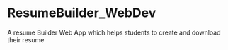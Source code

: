 # ResumeBuilder_WebDev
A resume Builder Web App which helps students to create and download their resume
